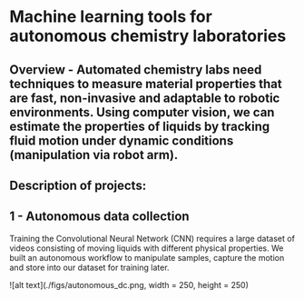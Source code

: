 # Machine learning tools for autonomous chemistry laboratories

## Overview - Automated chemistry labs need techniques to measure material properties that are fast, non-invasive and adaptable to robotic environments. Using computer vision, we can estimate the properties of liquids by tracking fluid motion under dynamic conditions (manipulation via robot arm). 



## Description of projects:

## 1 - Autonomous data collection

Training the Convolutional Neural Network (CNN) requires a large dataset of videos consisting of moving liquids with different physical properties. We built an autonomous workflow to manipulate samples, capture the motion and store into our dataset for training later.

![alt text](./figs/autonomous_dc.png, width = 250, height = 250)
